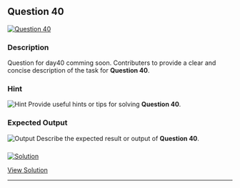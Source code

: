 


## Question 40
<a href="https://github.com/alishgosai/Javascript-Exercise-and-Solutions/blob/master/questions/Question40.md" target="_blank">
  <img src="https://img.shields.io/badge/Question-40-purple?style=for-the-badge&logoSize=60" alt="Question 40">
</a>

### **Description**
Question for day40 comming soon.
Contributers to provide a clear and concise description of the task for **Question 40**.

### **Hint**
![Hint](https://img.shields.io/badge/Hint:-blue)
Provide useful hints or tips for solving **Question 40**.

### **Expected Output**
![Output](https://img.shields.io/badge/Output:-blue)
Describe the expected result or output of **Question 40**.

### <a href="https://github.com/alishgosai/Javascript-Exercise-and-Solutions/blob/master/solutions/Solution40.js" target="_blank">
  <img src="https://img.shields.io/badge/Solution-1f8e00?style=for-the-badge&logo=solution&logoColor=white" alt="Solution">
</a>

<a href="https://github.com/alishgosai/Javascript-Exercise-and-Solutions/blob/master/solutions/Solution40.js" target="_blank">View Solution</a>

---

